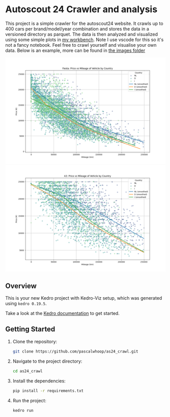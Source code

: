 # Autoscout 24 Crawler and analysis

This project is a simple crawler for the autoscout24 website. It crawls up to 400 cars per brand/model/year combination and stores the data in a versioned directory as parquet. The data is then analyzed and visualized using some simple plots in [my workbench](workbench.py). Note I use vscode for this so it's not a fancy notebook. Feel free to crawl yourself and visualise your own data. Below is an example, more can be found in [the images folder](images/)

![](images/price_vs_mileage_fiesta.png)
![](images/price_vs_mileage_a3.png)

## Overview

This is your new Kedro project with Kedro-Viz setup, which was generated using `kedro 0.19.5`.

Take a look at the [Kedro documentation](https://docs.kedro.org) to get started.

## Getting Started

1. Clone the repository:
    ```bash
    git clone https://github.com/pascalwhoop/as24_crawl.git
    ```

2. Navigate to the project directory:
    ```bash
    cd as24_crawl
    ```

3. Install the dependencies:
    ```bash
    pip install -r requirements.txt
    ```

4. Run the project:
    ```bash
    kedro run
    ```

